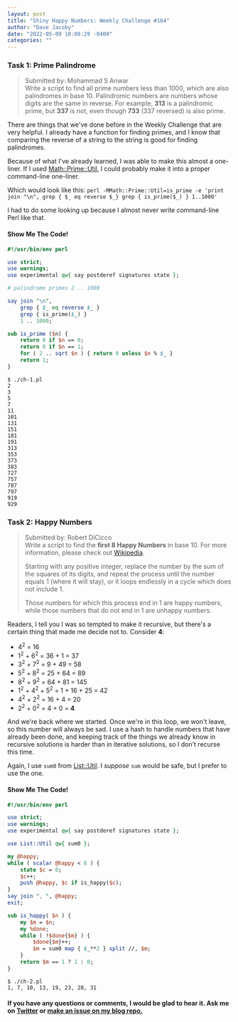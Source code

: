 ```yaml
---
layout: post
title: "Shiny Happy Numbers: Weekly Challenge #164"
author: "Dave Jacoby"
date: "2022-05-09 10:08:29 -0400"
categories: ""
---
```


### Task 1: Prime Palindrome

> Submitted by: Mohammad S Anwar  
> Write a script to find all prime numbers less than 1000, which are also palindromes in base 10. Palindromic numbers are numbers whose digits are the same in reverse. For example, **313** is a palindromic prime, but **337** is not, even though **733** (337 reversed) is also prime.

There are things that we've done before in the Weekly Challenge that are very helpful. I already have a function for finding primes, and I know that comparing the reverse of a string to the string is good for finding palindromes.

Because of what I've already learned, I was able to make this almost a one-liner. If I used [Math::Prime::Util](https://metacpan.org/pod/Math::Prime::Util), I could probably make it into a proper command-line one-liner.

Which would look like this: `perl -MMath::Prime::Util=is_prime -e 'print join "\n", grep { $_ eq reverse $_} grep { is_prime($_) } 1..1000'`

I had to do some looking up because I almost never write command-line Perl like that.

#### Show Me The Code!

```perl
#!/usr/bin/env perl

use strict;
use warnings;
use experimental qw{ say postderef signatures state };

# palindrome primes 2 .. 1000

say join "\n",
    grep { $_ eq reverse $_ }
    grep { is_prime($_) }
    1 .. 1000;

sub is_prime ($n) {
    return 0 if $n == 0;
    return 0 if $n == 1;
    for ( 2 .. sqrt $n ) { return 0 unless $n % $_ }
    return 1;
}
```

```text
$ ./ch-1.pl
2
3
5
7
11
101
131
151
181
191
313
353
373
383
727
757
787
797
919
929
```

### Task 2: Happy Numbers

> Submitted by: Robert DiCicco  
> Write a script to find the **first 8 Happy Numbers** in base 10. For more information, please check out [Wikipedia](https://en.wikipedia.org/wiki/Happy_number).
>
> Starting with any positive integer, replace the number by the sum of the squares of its digits, and repeat the process until the number equals 1 (where it will stay), or it loops endlessly in a cycle which does not include 1.
>
> Those numbers for which this process end in 1 are happy numbers, while those numbers that do not end in 1 are unhappy numbers.

Readers, I tell you I was so tempted to make it recursive, but there's a certain thing that made me decide not to. Consider **4**:

- 4<sup>2</sup> = 16
- 1<sup>2</sup> + 6<sup>2</sup> = 36 + 1 = 37
- 3<sup>2</sup> + 7<sup>2</sup> = 9 + 49 = 58
- 5<sup>2</sup> + 8<sup>2</sup> = 25 + 64 = 89
- 8<sup>2</sup> + 9<sup>2</sup> = 64 + 81 = 145
- 1<sup>2</sup> + 4<sup>2</sup> + 5<sup>2</sup> = 1 + 16 + 25 = 42
- 4<sup>2</sup> + 2<sup>2</sup> = 16 + 4 = 20
- 2<sup>2</sup> + 0<sup>2</sup> = 4 + 0 = **4**

And we're back where we started. Once we're in this loop, we won't leave, so this number will always be sad. I use a hash to handle numbers that have already been done, and keeping track of the things we already know in recursive solutions is harder than in iterative solutions, so I don't recurse this time.

Again, I use `sum0` from [List::Util](https://metacpan.org/pod/List::Util). I _suppose_ `sum` would be safe, but I prefer to use the one.

#### Show Me The Code!

```perl
#!/usr/bin/env perl

use strict;
use warnings;
use experimental qw{ say postderef signatures state };

use List::Util qw{ sum0 };

my @happy;
while ( scalar @happy < 8 ) {
    state $c = 0;
    $c++;
    push @happy, $c if is_happy($c);
}
say join ", ", @happy;
exit;

sub is_happy( $n ) {
    my $m = $n;
    my %done;
    while ( !$done{$m} ) {
        $done{$m}++;
        $m = sum0 map { $_**2 } split //, $m;
    }
    return $m == 1 ? 1 : 0;
}
```

```text
$ ./ch-2.pl
1, 7, 10, 13, 19, 23, 28, 31
```

#### If you have any questions or comments, I would be glad to hear it. Ask me on [Twitter](https://twitter.com/jacobydave) or [make an issue on my blog repo.](https://github.com/jacoby/jacoby.github.io)
